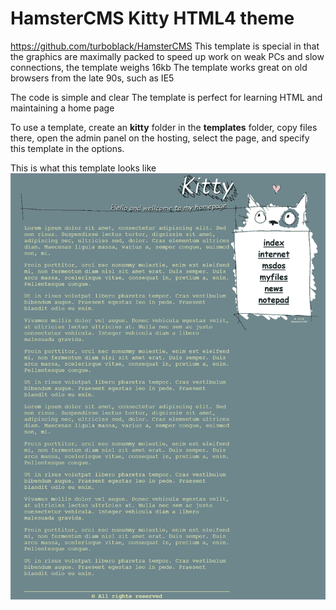 # HamsterCMS Kitty HTML4 theme
https://github.com/turboblack/HamsterCMS
This template is special in that the graphics are maximally packed to speed up work on weak PCs and slow connections, the template weighs 16kb
The template works great on old browsers from the late 90s, such as IE5

The code is simple and clear
The template is perfect for learning HTML and maintaining a home page

To use a template, create an **kitty** folder in the **templates** folder, copy files there, open the admin panel on the hosting, select the page, and specify this template in the options.

This is what this template looks like
![this is what theme looks like](https://github.com/turboblack/HamsterCMS_Kitty_HTML4_theme/blob/main/kitty_scr.png)
